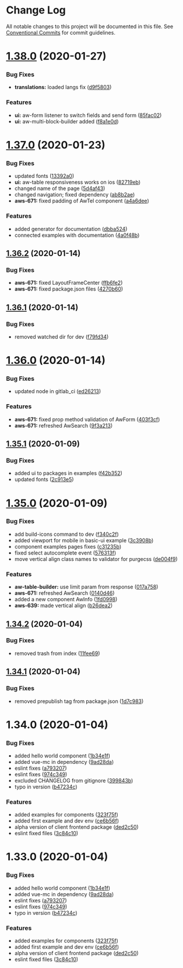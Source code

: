 # Change Log

All notable changes to this project will be documented in this file.
See [Conventional Commits](https://conventionalcommits.org) for commit guidelines.

# [1.38.0](https://git.awescode.com/awes-io/client/compare/v1.37.0...v1.38.0) (2020-01-27)


### Bug Fixes

* **translations:** loaded langs fix ([d9f5803](https://git.awescode.com/awes-io/client/commits/d9f5803138cd1c82321a8b28cce64babab52823c))


### Features

* **ui:** aw-form listener to switch fields and send form ([85fac02](https://git.awescode.com/awes-io/client/commits/85fac029ddb7c98dbe2673d2dc2c1076a0ee2c8b))
* **ui:** aw-multi-block-builder added ([f8a1e0d](https://git.awescode.com/awes-io/client/commits/f8a1e0df35cfc0ac84c9a162b27a1ed39b57279a))





# [1.37.0](https://git.awescode.com/awes-io/client/compare/v1.36.2...v1.37.0) (2020-01-23)


### Bug Fixes

* updated fonts ([13392a0](https://git.awescode.com/awes-io/client/commits/13392a02b0a37f8d8339a5ee129c04ad54c63a74))
* **ui:** aw-table responsiveness works on ios ([82719eb](https://git.awescode.com/awes-io/client/commits/82719eb20f853a46043c9b5d1417a1016af11291))
* changed name of the page ([5d4af43](https://git.awescode.com/awes-io/client/commits/5d4af437db2ce4578558954dbf58fd9599edf734))
* changed navigation; fixed dependency ([ab8b2ae](https://git.awescode.com/awes-io/client/commits/ab8b2ae32cfa350e5b5cf68dbfce9bfd846b0922))
* **aws-671:** fixed padding of AwTel component ([a4a6dee](https://git.awescode.com/awes-io/client/commits/a4a6deec6dd736ee2c9d9805503437f6a85b7f35))


### Features

* added generator for documentation ([dbba524](https://git.awescode.com/awes-io/client/commits/dbba524fdb6858bd1541997580b6635ac91a19d7))
* connected examples with documentation ([4a0f48b](https://git.awescode.com/awes-io/client/commits/4a0f48b030a1fb8687f112fe57884352def04b1b))





## [1.36.2](https://git.awescode.com/awes-io/client/compare/v1.36.1...v1.36.2) (2020-01-14)

### Bug Fixes

* **aws-671:** fixed LayoutFrameCenter ([ffb6fe2](https://git.awescode.com/awes-io/client/commits/ffb6fe2648af3a713e6970bb2b2ff3f19d78a2bf))
* **aws-671:** fixed package.json files ([4270b60](https://git.awescode.com/awes-io/client/commits/4270b605de47f7dba55e5578b67b028a2cd62b8d))

## [1.36.1](https://git.awescode.com/awes-io/client/compare/v1.36.0...v1.36.1) (2020-01-14)

### Bug Fixes

* removed watched dir for dev ([f79fd34](https://git.awescode.com/awes-io/client/commits/f79fd348cc42b4e4fe3a77cac3dcbb0aa24229bc))

# [1.36.0](https://git.awescode.com/awes-io/client/compare/v1.35.1...v1.36.0) (2020-01-14)

### Bug Fixes

* updated node in gitlab_ci ([ed26213](https://git.awescode.com/awes-io/client/commits/ed262137e39b45fd780ba1e1b166796b38b4a93b))

### Features

* **aws-671:** fixed prop method validation of AwForm ([403f3cf](https://git.awescode.com/awes-io/client/commits/403f3cf3c9e2067d39139488af12c2c55fd450f6))
* **aws-671:** refreshed AwSearch ([9f3a213](https://git.awescode.com/awes-io/client/commits/9f3a2136dfa53dab519da7fbe821fbece0ee2c5c))

## [1.35.1](https://git.awescode.com/awes-io/client/compare/v1.35.0...v1.35.1) (2020-01-09)

### Bug Fixes

* added ui to packages in examples ([f42b352](https://git.awescode.com/awes-io/client/commits/f42b352551ea230b4c83534f3db7942f1ca451d8))
* updated fonts ([2c913e5](https://git.awescode.com/awes-io/client/commits/2c913e5985e5c7b20b81263a52d88f25c694a272))

# [1.35.0](https://git.awescode.com/awes-io/client/compare/v1.34.2...v1.35.0) (2020-01-09)

### Bug Fixes

* add build-icons command to dev ([f340c2f](https://git.awescode.com/awes-io/client/commits/f340c2f82cb5ac1a445518a4f8255d41edaf18f5))
* added viewport for mobile in basic-ui example ([3c3908b](https://git.awescode.com/awes-io/client/commits/3c3908bc6805b1881f40be9cbbae4f4038affa03))
* component examples pages fixes ([c31235b](https://git.awescode.com/awes-io/client/commits/c31235b585035855192bab5137de8ea3c9c13d17))
* fixed select autocomplete event ([576313f](https://git.awescode.com/awes-io/client/commits/576313fd88e60c47d240b5786530bb3cf9b82d6a))
* move vertical align class names to validator for purgecss ([de004f9](https://git.awescode.com/awes-io/client/commits/de004f9147a486765364a60aed656c08770ba04d))

### Features

* **aw-table-builder:** use limit param from response ([017a758](https://git.awescode.com/awes-io/client/commits/017a758bea1741a8e17f264256a9c1b3babc1105))
* **aws-671:** refreshed AwSearch ([0140d46](https://git.awescode.com/awes-io/client/commits/0140d46e984e5e7742833214ed493d8784098e73))
* added a new component AwInfo ([1fd0998](https://git.awescode.com/awes-io/client/commits/1fd099889f0635a375c5665429b93b408fef1075))
* **aws-639:** made vertical align ([b26dea2](https://git.awescode.com/awes-io/client/commits/b26dea24ff00a5f1eae9ac684ac96616633a1c9c))

## [1.34.2](https://git.awescode.com/awes-io/client/compare/v1.34.1...v1.34.2) (2020-01-04)

### Bug Fixes

* removed trash from index ([11fee69](https://git.awescode.com/awes-io/client/commits/11fee69565e80f730bb61485bf6972217d737397))

## [1.34.1](https://git.awescode.com/awes-io/client/compare/v1.34.0...v1.34.1) (2020-01-04)

### Bug Fixes

* removed prepublish tag from package.json ([1d7c983](https://git.awescode.com/awes-io/client/commits/1d7c9834339702837633e113ca08571cba30141d))

# 1.34.0 (2020-01-04)

### Bug Fixes

* added hello world component ([1b34e1f](https://git.awescode.com/awes-io/client/commits/1b34e1f35f96d51082aecbe375bead1ebbbf04ef))
* added vue-mc in dependency ([9ad28da](https://git.awescode.com/awes-io/client/commits/9ad28dae88403619edefed89750fe14cf8eb8b4e))
* eslint fixes ([a793207](https://git.awescode.com/awes-io/client/commits/a7932079a5ef1ef881ad3e6bc038b3ca296e1baa))
* eslint fixes ([974c349](https://git.awescode.com/awes-io/client/commits/974c3490362b82defeedf37b35fb4d90d8f4e1ec))
* excluded CHANGELOG from gitignore ([399843b](https://git.awescode.com/awes-io/client/commits/399843b70c71e7d14bf8da9e72bf34b45543c8a6))
* typo in version ([b47234c](https://git.awescode.com/awes-io/client/commits/b47234cff3711ccf9923c237cc389df1fab7aa2b))

### Features

* added examples for components ([323f75f](https://git.awescode.com/awes-io/client/commits/323f75f49550cb9cba06b551ab13bbc025737ef5))
* added first example and dev env ([ce6b56f](https://git.awescode.com/awes-io/client/commits/ce6b56fe130f84539d2b7288f7ed0dec89f404c7))
* alpha version of client frontend package ([ded2c50](https://git.awescode.com/awes-io/client/commits/ded2c5089f3d6fbb39f6850def4d5f5eb8423e9e))
* eslint fixed files ([3c84c10](https://git.awescode.com/awes-io/client/commits/3c84c10e741092970e42489fb84e5afab10fd3b5))

# 1.33.0 (2020-01-04)

### Bug Fixes

* added hello world component ([1b34e1f](https://git.awescode.com/awes-io/client/commits/1b34e1f35f96d51082aecbe375bead1ebbbf04ef))
* added vue-mc in dependency ([9ad28da](https://git.awescode.com/awes-io/client/commits/9ad28dae88403619edefed89750fe14cf8eb8b4e))
* eslint fixes ([a793207](https://git.awescode.com/awes-io/client/commits/a7932079a5ef1ef881ad3e6bc038b3ca296e1baa))
* eslint fixes ([974c349](https://git.awescode.com/awes-io/client/commits/974c3490362b82defeedf37b35fb4d90d8f4e1ec))
* typo in version ([b47234c](https://git.awescode.com/awes-io/client/commits/b47234cff3711ccf9923c237cc389df1fab7aa2b))

### Features

* added examples for components ([323f75f](https://git.awescode.com/awes-io/client/commits/323f75f49550cb9cba06b551ab13bbc025737ef5))
* added first example and dev env ([ce6b56f](https://git.awescode.com/awes-io/client/commits/ce6b56fe130f84539d2b7288f7ed0dec89f404c7))
* alpha version of client frontend package ([ded2c50](https://git.awescode.com/awes-io/client/commits/ded2c5089f3d6fbb39f6850def4d5f5eb8423e9e))
* eslint fixed files ([3c84c10](https://git.awescode.com/awes-io/client/commits/3c84c10e741092970e42489fb84e5afab10fd3b5))
